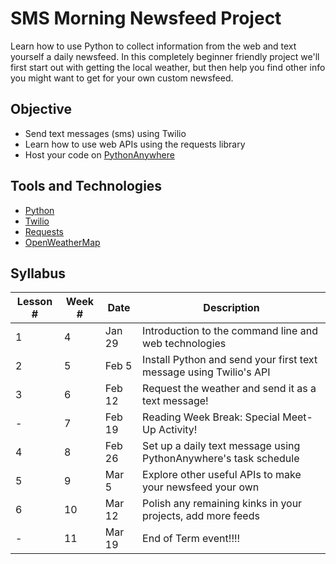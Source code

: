 # SMS Morning Newsfeed Project

Learn how to use Python to collect information from the web and text yourself a daily newsfeed. In this completely beginner friendly project we'll first start out with getting the local weather, but then help you find other info you might want to get for your own custom newsfeed.

## Objective
* Send text messages (sms) using Twilio
* Learn how to use web APIs using the requests library
* Host your code on [PythonAnywhere](https://www.pythonanywhere.com)

## Tools and Technologies
* [Python](https://www.python.org)
* [Twilio](https://www.twilio.com)
* [Requests](http://docs.python-requests.org/en/master/)
* [OpenWeatherMap](https://openweathermap.org/)

## Syllabus
| Lesson # | Week # | Date          | Description                                           |
| -------- | ------ | ------------- | ------------------------------------------------------|
| 1        | 4      | Jan 29        | Introduction to the command line and web technologies |
| 2        | 5      | Feb 5         | Install Python and send your first text message using Twilio's API |
| 3        | 6      | Feb 12        | Request the weather and send it as a text message!    |
| -        | 7      | Feb 19        | Reading Week Break: Special Meet-Up Activity!         |
| 4        | 8      | Feb 26        | Set up a daily text message using PythonAnywhere's task schedule |
| 5        | 9      | Mar 5         | Explore other useful APIs to make your newsfeed your own |
| 6        | 10     | Mar 12        | Polish any remaining kinks in your projects, add more feeds |
| -        | 11     | Mar 19        |End of Term event!!!! |
